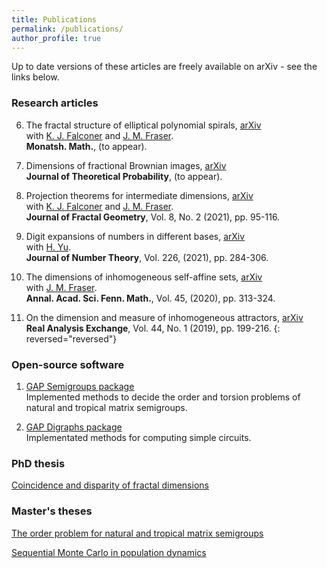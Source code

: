 ```yaml
---
title: Publications
permalink: /publications/
author_profile: true
---
```


Up to date versions of these articles are freely available on arXiv - see the links below.

### Research articles

6. The fractal structure of elliptical polynomial spirals, [arXiv](https://arxiv.org/abs/2008.08539)  
with [K. J. Falconer](http://www.mcs.st-and.ac.uk/~kenneth/) and [J. M. Fraser](http://www.mcs.st-andrews.ac.uk/~jmf32/).  
**Monatsh. Math.**, (to appear).   

5. Dimensions of fractional Brownian images, [arXiv](https://arxiv.org/abs/2002.03659)    
**Journal of Theoretical Probability**, (to appear).

4. Projection theorems for intermediate dimensions, [arXiv](https://arxiv.org/abs/1907.07632)  
with [K. J. Falconer](http://www.mcs.st-and.ac.uk/~kenneth/) and [J. M. Fraser](http://www.mcs.st-andrews.ac.uk/~jmf32/).  
**Journal of Fractal Geometry**, Vol. 8, No. 2 (2021), pp. 95-116.  

3. Digit expansions of numbers in different bases, [arXiv](https://arxiv.org/abs/1905.00832)  
with [H. Yu](https://www.dpmms.cam.ac.uk/~hy351/).  
**Journal of Number Theory**, Vol. 226, (2021), pp. 284-306.  

2. The dimensions of inhomogeneous self-affine sets, [arXiv](https://arxiv.org/abs/1807.08694)  
with [J. M. Fraser](http://www.mcs.st-andrews.ac.uk/~jmf32/).  
**Annal. Acad. Sci. Fenn. Math.**, Vol. 45, (2020), pp. 313-324.    

1. On the dimension and measure of inhomogeneous attractors, [arXiv](https://arxiv.org/abs/1805.00887)  
**Real Analysis Exchange**, Vol. 44, No. 1 (2019), pp. 199-216.
{: reversed="reversed"}

### Open-source software

1. [GAP Semigroups package](http://www.gap-system.org/Packages/semigroups.html)  
Implemented methods to decide the order and torsion problems of natural and tropical matrix semigroups.

2. [GAP Digraphs package](http://www.gap-system.org/Packages/digraphs.html)  
Implementated methods for computing simple circuits.

### PhD thesis

[Coincidence and disparity of fractal dimensions](https://stuartburrell.github.io/files/phdthesis.pdf)  

### Master's theses

[The order problem for natural and tropical matrix semigroups](https://stuartburrell.github.io/files/gapthesis.pdf)  

[Sequential Monte Carlo in population dynamics](https://stuartburrell.github.io/files/smcthesis.pdf)  
